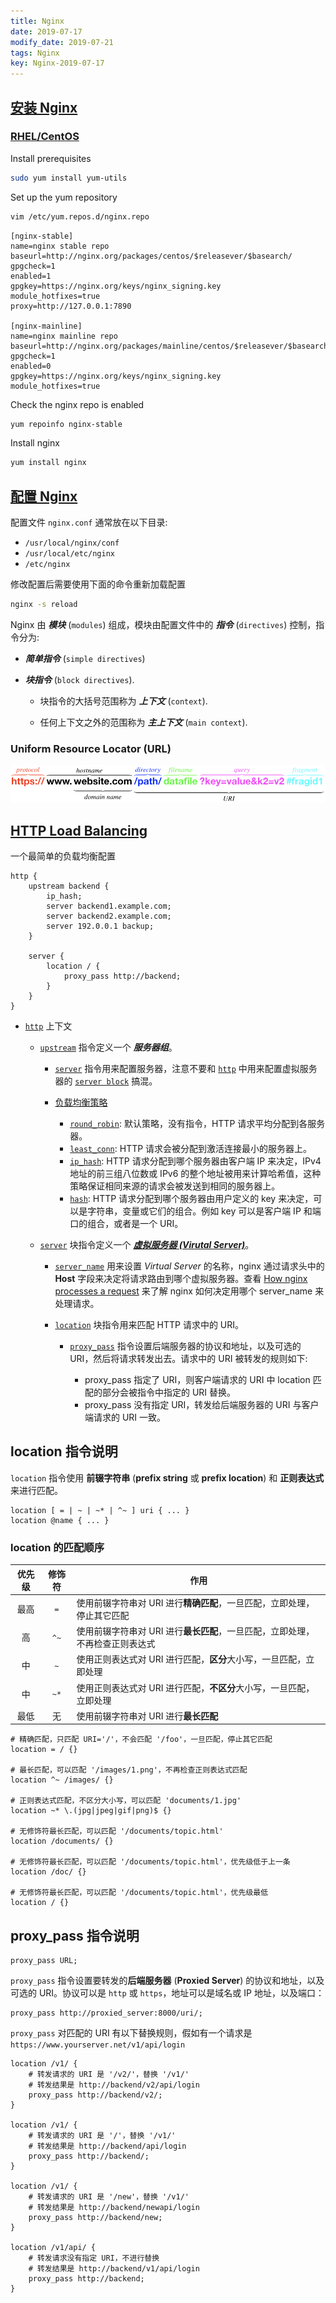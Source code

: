 ```yaml
---
title: Nginx
date: 2019-07-17
modify_date: 2019-07-21
tags: Nginx
key: Nginx-2019-07-17
---
```


## [安装 Nginx][01]

### [RHEL/CentOS][011]

Install prerequisites

```sh
sudo yum install yum-utils
```

Set up the yum repository

```sh
vim /etc/yum.repos.d/nginx.repo
```

<!--more-->

```text
[nginx-stable]
name=nginx stable repo
baseurl=http://nginx.org/packages/centos/$releasever/$basearch/
gpgcheck=1
enabled=1
gpgkey=https://nginx.org/keys/nginx_signing.key
module_hotfixes=true
proxy=http://127.0.0.1:7890

[nginx-mainline]
name=nginx mainline repo
baseurl=http://nginx.org/packages/mainline/centos/$releasever/$basearch/
gpgcheck=1
enabled=0
gpgkey=https://nginx.org/keys/nginx_signing.key
module_hotfixes=true
```

Check the nginx repo is enabled

```sh
yum repoinfo nginx-stable
```

Install nginx

```sh
yum install nginx
```

## [配置 Nginx][02]

配置文件 `nginx.conf` 通常放在以下目录:

- `/usr/local/nginx/conf`
- `/usr/local/etc/nginx`
- `/etc/nginx`

修改配置后需要使用下面的命令重新加载配置

```sh
nginx -s reload
```

Nginx 由 ***模块*** (`modules`) 组成，模块由配置文件中的 ***指令*** (`directives`) 控制，指令分为:

- ***简单指令*** (`simple directives`)

- ***块指令*** (`block directives`).

  - 块指令的大括号范围称为 ***上下文*** (`context`).

  - 任何上下文之外的范围称为 ***主上下文*** (`main context`).

### Uniform Resource Locator (URL)

![URL](/assets/images/nginx/URL.png)

## [HTTP Load Balancing](https://docs.nginx.com/nginx/admin-guide/load-balancer/http-load-balancer/)

一个最简单的负载均衡配置

```nginx
http {
    upstream backend {
        ip_hash;
        server backend1.example.com;
        server backend2.example.com;
        server 192.0.0.1 backup;
    }

    server {
        location / {
            proxy_pass http://backend;
        }
    }
}
```

- [`http`][11] 上下文

  - [`upstream`][21] 指令定义一个 ***服务器组***。

    - [`server`][22] 指令用来配置服务器，注意不要和 [`http`][11] 中用来配置虚拟服务器的 [`server block`][12] 搞混。

    - [负载均衡策略][230]

      - [`round_robin`][231]: 默认策略，没有指令，HTTP 请求平均分配到各服务器。
      - [`least_conn`][232]: HTTP 请求会被分配到激活连接最小的服务器上。
      - [`ip_hash`][233]: HTTP 请求分配到哪个服务器由客户端 IP 来决定，IPv4 地址的前三组八位数或 IPv6 的整个地址被用来计算哈希值，这种策略保证相同来源的请求会被发送到相同的服务器上。
      - [`hash`][234]: HTTP 请求分配到哪个服务器由用户定义的 key 来决定，可以是字符串，变量或它们的组合。例如 key 可以是客户端 IP 和端口的组合，或者是一个 URI。
  
  - [`server`][12] 块指令定义一个 [***虚拟服务器 (Virutal Server)***][9]。

    - [`server_name`][121] 用来设置 *Virtual Server* 的名称，nginx 通过请求头中的 **Host** 字段来决定将请求路由到哪个虚拟服务器。查看 [How nginx processes a request][1211] 来了解 nginx 如何决定用哪个 server_name 来处理请求。
    - [`location`][13] 块指令用来匹配 HTTP 请求中的 URI。

      - [`proxy_pass`][31] 指令设置后端服务器的协议和地址，以及可选的 URI，然后将请求转发出去。请求中的 URI 被转发的规则如下:

        - proxy_pass 指定了 URI，则客户端请求的 URI 中 location 匹配的部分会被指令中指定的 URI 替换。
        - proxy_pass 没有指定 URI，转发给后端服务器的 URI 与客户端请求的 URI 一致。

## location 指令说明

`location` 指令使用 **前辍字符串** (**prefix string** 或 **prefix location**) 和 **正则表达式** 来进行匹配。

```nginx
location [ = | ~ | ~* | ^~ ] uri { ... }
location @name { ... }
```

### location 的匹配顺序

| 优先级 | 修饰符 | 作用                                                        |
| :---: | :---: | ---------------------------------------------------------- |
| 最高 |  `=`   | 使用前辍字符串对 URI 进行**精确匹配**，一旦匹配，立即处理，停止其它匹配 |
| 高 |  `^~`  | 使用前辍字符串对 URI 进行**最长匹配**，一旦匹配，立即处理，不再检查正则表达式 |
| 中 |  `~`   | 使用正则表达式对 URI 进行匹配，**区分**大小写，一旦匹配，立即处理 |
| 中 |  `~*`  | 使用正则表达式对 URI 进行匹配，**不区分**大小写，一旦匹配，立即处理 |
| 最低 |   无   | 使用前辍字符串对 URI 进行**最长匹配**                           |

```nginx
# 精确匹配，只匹配 URI='/'，不会匹配 '/foo'，一旦匹配，停止其它匹配
location = / {}

# 最长匹配，可以匹配 '/images/1.png'，不再检查正则表达式匹配
location ^~ /images/ {}

# 正则表达式匹配，不区分大小写，可以匹配 'documents/1.jpg'
location ~* \.(jpg|jpeg|gif|png)$ {}

# 无修饰符最长匹配，可以匹配 '/documents/topic.html'
location /documents/ {}

# 无修饰符最长匹配，可以匹配 '/documents/topic.html'，优先级低于上一条
location /doc/ {}

# 无修饰符最长匹配，可以匹配 '/documents/topic.html'，优先级最低
location / {}
```

## proxy_pass 指令说明

```nginx
proxy_pass URL;
```

`proxy_pass` 指令设置要转发的**后端服务器** (**Proxied Server**) 的协议和地址，以及可选的 URI。协议可以是 `http` 或 `https`，地址可以是域名或 IP 地址，以及端口：

```nginx
proxy_pass http://proxied_server:8000/uri/;
```

`proxy_pass` 对匹配的 URI 有以下替换规则，假如有一个请求是 `https://www.yourserver.net/v1/api/login`

```nginx
location /v1/ {
    # 转发请求的 URI 是 '/v2/'，替换 '/v1/'
    # 转发结果是 http://backend/v2/api/login
    proxy_pass http://backend/v2/;
}

location /v1/ {
    # 转发请求的 URI 是 '/'，替换 '/v1/'
    # 转发结果是 http://backend/api/login
    proxy_pass http://backend/;
}

location /v1/ {
    # 转发请求的 URI 是 '/new'，替换 '/v1/'
    # 转发结果是 http://backend/newapi/login
    proxy_pass http://backend/new;
}

location /v1/api/ {
    # 转发请求没有指定 URI，不进行替换
    # 转发结果是 http://backend/v1/api/login
    proxy_pass http://backend;
}
```

[01]: https://nginx.org/en/linux_packages.html#instructions
[011]: https://nginx.org/en/linux_packages.html#RHEL-CentOS
[02]: https://nginx.org/en/docs/beginners_guide.html
[10]: https://nginx.org/en/docs/http/ngx_http_core_module.html
[11]: https://nginx.org/en/docs/http/ngx_http_core_module.html#http
[12]: https://nginx.org/en/docs/http/ngx_http_core_module.html#server
[121]: https://nginx.org/en/docs/http/server_names.html
[1211]: https://nginx.org/en/docs/http/request_processing.html
[13]: https://nginx.org/en/docs/http/ngx_http_core_module.html#location
[20]: https://nginx.org/en/docs/http/ngx_http_upstream_module.html
[21]: https://nginx.org/en/docs/http/ngx_http_upstream_module.html#upstream
[22]: https://nginx.org/en/docs/http/ngx_http_upstream_module.html#server
[230]: https://nginx.org/en/docs/http/load_balancing.html#nginx_load_balancing_methods
[231]: https://nginx.org/en/docs/http/load_balancing.html#nginx_load_balancing_configuration
[232]: https://nginx.org/en/docs/http/ngx_http_upstream_module.html#least_conn
[233]: https://nginx.org/en/docs/http/ngx_http_upstream_module.html#ip_hash
[234]: https://nginx.org/en/docs/http/ngx_http_upstream_module.html#hash
[31]: http://nginx.org/en/docs/http/ngx_http_proxy_module.html#proxy_pass
[9]: https://docs.nginx.com/nginx/admin-guide/basic-functionality/managing-configuration-files/#virtual-servers